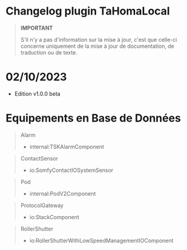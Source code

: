 # Changelog plugin TaHomaLocal

>**IMPORTANT**
>
>S'il n'y a pas d'information sur la mise à jour, c'est que celle-ci concerne uniquement de la mise à jour de documentation, de traduction ou de texte.

# 02/10/2023
- Edition v1.0.0 beta

# Equipements en Base de Données
> Alarm
>- internal:TSKAlarmComponent

> ContactSensor
>- io:SomfyContactIOSystemSensor

> Pod
>- internal:PodV2Component

> ProtocolGateway
>- io:StackComponent

> RollerShutter
>- io:RollerShutterWithLowSpeedManagementIOComponent

